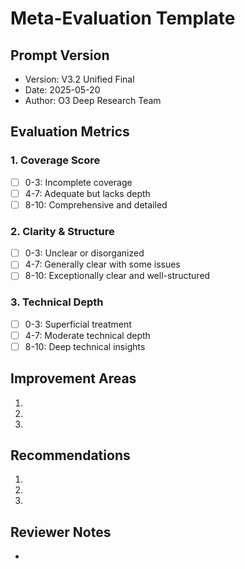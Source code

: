 # Meta-Evaluation Template

## Prompt Version
- Version: V3.2 Unified Final
- Date: 2025-05-20
- Author: O3 Deep Research Team

## Evaluation Metrics

### 1. Coverage Score
- [ ] 0-3: Incomplete coverage
- [ ] 4-7: Adequate but lacks depth
- [ ] 8-10: Comprehensive and detailed

### 2. Clarity & Structure
- [ ] 0-3: Unclear or disorganized
- [ ] 4-7: Generally clear with some issues
- [ ] 8-10: Exceptionally clear and well-structured

### 3. Technical Depth
- [ ] 0-3: Superficial treatment
- [ ] 4-7: Moderate technical depth
- [ ] 8-10: Deep technical insights

## Improvement Areas
1. 
2. 
3. 

## Recommendations
1. 
2. 
3. 

## Reviewer Notes
- 
